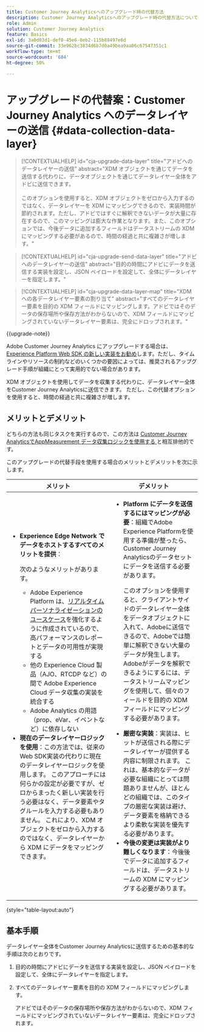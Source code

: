 ```yaml
---
title: Customer Journey Analyticsへのアップグレード時の代替方法
description: Customer Journey Analyticsへのアップグレード時の代替方法について説明します
role: Admin
solution: Customer Journey Analytics
feature: Basics
exl-id: 3a0d03d1-def0-45e6-8eb2-115b88497e6d
source-git-commit: 33e962bc3834d6b7d0a49bea9aa06c67547351c1
workflow-type: tm+mt
source-wordcount: '684'
ht-degree: 50%

---
```


# アップグレードの代替案：Customer Journey Analytics へのデータレイヤーの送信 {#data-collection-data-layer}

<!-- markdownlint-disable MD034 -->

>[!CONTEXTUALHELP]
>id="cja-upgrade-data-layer"
>title="アドビへのデータレイヤーの送信"
>abstract="XDM オブジェクトを通じてデータを送信する代わりに、データオブジェクトを通じてデータレイヤー全体をアドビに送信できます。<br><br>このオプションを使用すると、XDM オブジェクトをゼロから入力するのではなく、データレイヤーを XDM にマッピングできるので、実装時間が節約されます。ただし、アドビではすぐに解釈できないデータが大量に存在するので、このマッピングは膨大な作業となります。また、このオプションでは、今後データに追加するフィールドはデータストリームの XDM にマッピングする必要があるので、時間の経過と共に複雑さが増します。"

<!-- markdownlint-enable MD034 -->

<!-- markdownlint-disable MD034 -->

>[!CONTEXTUALHELP]
>id="cja-upgrade-send-data-layer"
>title="アドビへのデータレイヤーの送信"
>abstract="目的の時間にアドビにデータを送信する実装を設定し、JSON ペイロードを設定して、全体にデータレイヤーを指定します。"

<!-- markdownlint-enable MD034 -->

<!-- markdownlint-disable MD034 -->

>[!CONTEXTUALHELP]
>id="cja-upgrade-data-layer-map"
>title="XDM への各データレイヤー要素の割り当て"
>abstract="すべてのデータレイヤー要素を目的の XDM フィールドにマッピングします。アドビではそのデータの保存場所や保存方法がわからないので、XDM フィールドにマッピングされていないデータレイヤー要素は、完全にドロップされます。"

<!-- markdownlint-enable MD034 -->

{{upgrade-note}}

Adobe Customer Journey Analytics にアップグレードする場合は、[Experience Platform Web SDK の新しい実装をお勧め](/help/getting-started/cja-upgrade/cja-upgrade-recommendations.md)します。ただし、タイムラインやリソースの制約などのいくつかの要因によっては、推奨されるアップグレード手順が組織にとって実用的でない場合があります。

XDM オブジェクトを使用してデータを収集する代わりに、データレイヤー全体をCustomer Journey Analyticsに送信できます。 ただし、この代替オプションを使用すると、時間の経過と共に複雑さが増します。

## メリットとデメリット

どちらの方法も同じタスクを実行するので、この方法は [Customer Journey AnalyticsでAppMeasurement データ収集ロジックを使用する &#x200B;](/help/getting-started/cja-upgrade/cja-upgrade-alternative-appmeasurement.md) と相互排他的です。

このアップグレードの代替手段を使用する場合のメリットとデメリットを次に示します。

| メリット | デメリット |
|----------|---------|
| <ul><li>**Experience Edge Network でデータをホストするすべてのメリットを提供**： <p>次のようなメリットがあります。</p><ul><li>Adobe Experience Platform は、[リアルタイムパーソナライゼーションのユースケース](https://experienceleague.adobe.com/docs/experience-platform/destinations/ui/activate/configure-personalization-destinations.html?lang=ja)を強化するように作成されているので、高パフォーマンスのレポートとデータの可用性が実現する</li><li>他の Experience Cloud 製品（AJO、RTCDP など）の間で Adobe Experience Cloud データ収集の実装を統合する</li><li>Adobe Analytics の用語（prop、eVar、イベントなど）に依存しない</li></ul><li>**現在のデータレイヤーロジックを使用**：この方法では、従来の Web SDK実装の代わりに現在のデータレイヤーロジックを使用します。 このアプローチには何らかの設定が必要ですが、ゼロからまったく新しい実装を行う必要はなく、データ要素やタグルールを入力する必要もありません。 これにより、XDM オブジェクトをゼロから入力するのではなく、データレイヤーから XDM にデータをマッピングできます。</li></ul> | <ul><li>**Platform にデータを送信するにはマッピングが必要**：組織でAdobe Experience Platformを使用する準備が整ったら、Customer Journey Analyticsのデータセットにデータを送信する必要があります。 <p>このオプションを使用すると、クライアントサイドのデータレイヤー全体をデータオブジェクトに入れて、Adobeに送信できるので、Adobeでは簡単に解釈できない大量のデータが発生します。 Adobeがデータを解釈できるようにするには、データストリームマッピングを使用して、個々のフィールドを目的の XDM フィールドにマッピングする必要があります。</p></li><li>**厳密な実装**：実装は、ヒットが送信される際にデータレイヤーが提供する内容に制限されます。 これは、基本的なデータが必要な組織にとっては問題ありませんが、ほとんどの組織では、このタイプの厳密な実装は避け、データ要素を格納できるより柔軟な実装を優先する必要があります。</li><li>**今後の変更は実装がより難しくなります**：今後後でデータに追加するフィールドは、データストリームの XDM にマッピングする必要があります。</li></ul> |

{style="table-layout:auto"}

## 基本手順

データレイヤー全体をCustomer Journey Analyticsに送信するための基本的な手順は次のとおりです。

1. 目的の時間にアドビにデータを送信する実装を設定し、JSON ペイロードを設定して、全体にデータレイヤーを指定します。

1. すべてのデータレイヤー要素を目的の XDM フィールドにマッピングします。

   アドビではそのデータの保存場所や保存方法がわからないので、XDM フィールドにマッピングされていないデータレイヤー要素は、完全にドロップされます。
